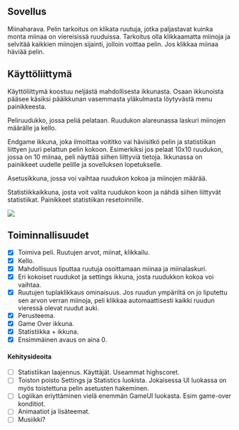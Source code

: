 ## Sovellus
Miinaharava. Pelin tarkoitus on klikata ruutuja, jotka paljastavat kuinka monta miinaa on viereisissä ruuduissa. Tarkoitus olla klikkaamatta miinoja ja selvitää kaikkien miinojen sijainti, jolloin voittaa pelin. Jos klikkaa miinaa häviää pelin. 
## Käyttöliittymä
Käyttöliittymä koostuu neljästä mahdollisesta ikkunasta. Osaan ikkunoista pääsee käsiksi pääikkunan vasemmasta yläkulmasta löytyvästä menu painikkeesta.

Peliruudukko, jossa peliä pelataan. Ruudukon alareunassa laskuri miinojen määrälle ja kello.

Endgame ikkuna, joka ilmoittaa voititko vai hävisitkö pelin ja statistiikan liittyen juuri pelattun pelin kokoon. Esimerkiksi jos pelaat 10x10 ruudukon, jossa on 10 miinaa, peli näyttää siihen liittyviä tietoja. Ikkunassa on painikkeet uudelle pelille ja sovelluksen lopetukselle.

Asetusikkuna, jossa voi vaihtaa ruudukon kokoa ja miinojen määrää. 

Statistiikkaikkuna, josta voit valita ruudukon koon ja nähdä siihen liittyvät statistiikat. Painikkeet statistiikan resetoinnille.

<img src="https://github.com/ElomaaTapio/ot-harjoitustyo/blob/main/dokumentaatio/kuvat/Scan.jpg">

## Toiminnallisuudet
 - [X] Toimiva peli. Ruutujen arvot, miinat, klikkailu. 
 - [X] Kello.
 - [x] Mahdollisuus liputtaa ruutuja osoittamaan miinaa ja miinalaskuri.
 - [x] Eri kokoiset ruudukot ja settings ikkuna, josta ruudukkon kokoa voi vaihtaa.
 - [X] Ruutujen tuplaklikkaus ominaisuus. Jos ruudun ympäriltä on jo liputettu sen arvon verran miinoja, peli klikkaa automaattisesti kaikki ruudun vieressä olevat ruudut auki.
 - [x] Perusteema. 
 - [X] Game Over ikkuna.
 - [X] Statistiikka + ikkuna.
 - [X] Ensimmäinen avaus on aina 0.
 #### Kehitysideoita
 - [ ] Statistiikan laajennus. Käyttäjät. Useammat highscoret.
 - [ ] Toiston poisto Settings ja Statistics luokista. Jokaisessa UI luokassa on myös toistettuna pelin asetusten hakeminen.
 - [ ] Logiikan eriyttäminen vielä enemmän GameUI luokasta. Esim game-over konditiot. 
 - [ ] Animaatiot ja lisäteemat.
 - [ ] Musiikki?

